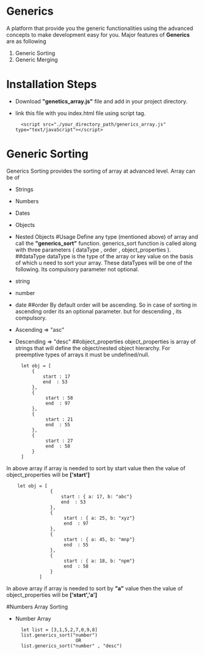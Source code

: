 # Generics
A platform that provide you the generic functionalities using the advanced concepts to make development easy for you. 
Major features of **Generics** are as following
1. Generic Sorting
2. Generic Merging
# Installation Steps
* Download **"genetics_array.js"** file and add in your project directory.
* link this file with you index.html file using script tag.

        <script src="./your_directory_path/generics_array.js" type="text/javaScript"></script>   

# Generic Sorting
Generics Sorting provides the sorting of array at advanced level. Array can be of
* Strings
* Numbers
* Dates
* Objects
* Nested Objects
#Usage
Define any type (mentioned above) of array and call the **"generics_sort"** function.
generics_sort function is called along with three parameters ( dataType , order , object_properties ).
##dataType
dataType is the type of the array or key value on the basis of which u need to sort your array. These dataTypes will be one of the following. Its compulsory parameter not optional.
* string
* number
* date
##order
By default order will be ascending. So in case of sorting in ascending order its an optional parameter. but for descending , its compulsory.
* Ascending => "asc"
* Descending => "desc"
##object_properties
object_properties is array of strings that will define the object/nested object hierarchy. For preemptive types of arrays it must be undefined/null.

        let obj = [
            {
                start : 17
                end  : 53 
            },
            {
                 start : 58
                 end  : 97 
            },
            {
                 start : 21
                 end  : 55
            },
            {
                 start : 27
                 end  : 58 
            }
        ]
In above array if array is needed to sort by start value then the value of object_properties will be **['start']**
        
        let obj = [
                    {
                        start : { a: 17, b: "abc"}
                        end  : 53 
                    },
                    {
                         start : { a: 25, b: "xyz"}
                         end  : 97 
                    },
                    {
                         start : { a: 45, b: "mnp"}
                         end  : 55
                    },
                    {
                         start : { a: 18, b: "npm"}
                         end  : 58 
                    }
                ]            
In above array if array is needed to sort by **"a"** value then the value of object_properties will be **['start','a']**
                
#Numbers Array Sorting
* Number Array

        let list = [3,1,5,2,7,0,9,8]
        list.generics_sort("number")
                            OR
        list.generics_sort("number" , "desc")                  